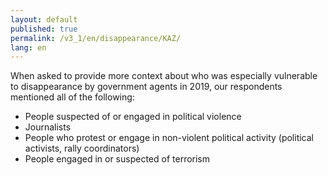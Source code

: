 ```yaml
---
layout: default
published: true
permalink: /v3_1/en/disappearance/KAZ/
lang: en
---
```

When asked to provide more context about who was especially vulnerable to disappearance by government agents in 2019, our respondents mentioned all of the following:  

- People suspected of or engaged in political violence 
- Journalists 
- People who protest or engage in non-violent political activity (political activists, rally coordinators) 
- People engaged in or suspected of terrorism
 
